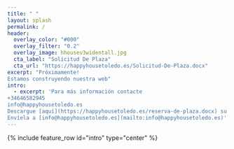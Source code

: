 ```yaml
---
title: " "
layout: splash
permalink: /
header:
  overlay_color: "#000"
  overlay_filter: "0.2"
  overlay_image: hhousev3widentall.jpg
  cta_label: "Solicitud De Plaza"
  cta_url: "https://happyhousetoledo.es/Solicitud-De-Plaza.docx"
excerpt: "Próximamente!
Estamos construyendo nuestra web"
intro: 
  - excerpt: 'Para más información contacte
+34646582945
info@happyhousetoledo.es
Descargue [aquí](https://happyhousetoledo.es/reserva-de-plaza.docx) su Solicitud de Plaza
Envíela a [info@happyhousetoledo.es](mailto:info@happyhousetoledo.es)'
---
```

{% include feature_row id="intro" type="center" %}
